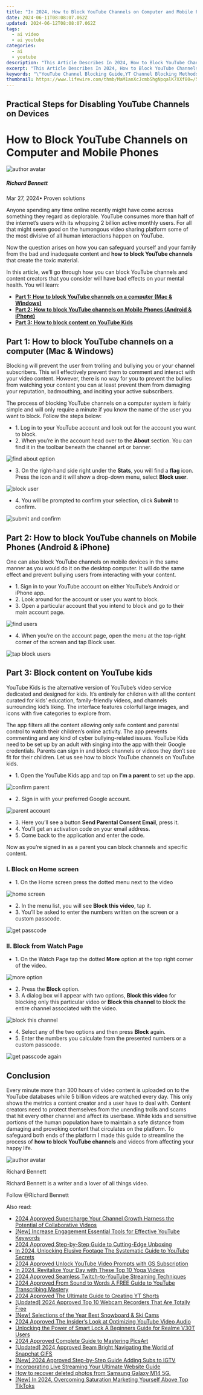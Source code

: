 ```yaml
---
title: "In 2024, How to Block YouTube Channels on Computer and Mobile Phones"
date: 2024-06-11T08:08:07.062Z
updated: 2024-06-12T08:08:07.062Z
tags:
  - ai video
  - ai youtube
categories:
  - ai
  - youtube
description: "This Article Describes In 2024, How to Block YouTube Channels on Computer and Mobile Phones"
excerpt: "This Article Describes In 2024, How to Block YouTube Channels on Computer and Mobile Phones"
keywords: "\"YouTube Channel Blocking Guide,YT Channel Blocking Methods,Stop YouTube Channels Instantly,Prevent YouTube Videos,Disable Youtube Video Play,Blocking YouTube on Devices,Cease YouTube Auto-Play\""
thumbnail: https://www.lifewire.com/thmb/MaM1anXcJcmb5hgNpqalK7XXf80=/540x405/filters:no_upscale():max_bytes(150000):strip_icc()/slingtv-5a0a0a55845b34003bd44484.jpg
---
```


## Practical Steps for Disabling YouTube Channels on Devices

# How to Block YouTube Channels on Computer and Mobile Phones

![author avatar](https://images.wondershare.com/filmora/article-images/richard-bennett.jpg)

##### Richard Bennett

 Mar 27, 2024• Proven solutions

 Anyone spending any time online recently might have come across something they regard as deplorable. YouTube consumes more than half of the internet’s users with its whopping 2 billion active monthly users. For all that might seem good on the humongous video sharing platform some of the most divisive of all human interactions happen on YouTube.

 Now the question arises on how you can safeguard yourself and your family from the bad and inadequate content and **how to block YouTube channels** that create the toxic material.

 In this article, we’ll go through how you can block YouTube channels and content creators that you consider will have bad effects on your mental health. You will learn:

* [**Part 1:** **How to block YouTube channels on a computer (Mac & Windows)**](#part1)
* [**Part 2:** **How to block YouTube channels on Mobile Phones (Android & iPhone)**](#part2)
* [**Part 3:** **How to block content on YouTube Kids**](#part3)

## **Part 1: How to block YouTube channels on a computer (Mac & Windows)**

 Blocking will prevent the user from trolling and bullying you or your channel subscribers. This will effectively prevent them to comment and interact with your video content. However, there is no way for you to prevent the bullies from watching your content you can at least prevent them from damaging your reputation, badmouthing, and inciting your active subscribers.

 The process of blocking YouTube channels on a computer system is fairly simple and will only require a minute if you know the name of the user you want to block. Follow the steps below:

* 1\. Log in to your YouTube account and look out for the account you want to block.
* 2\. When you’re in the account head over to the **About** section. You can find it in the toolbar beneath the channel art or banner.

![find about option](https://images.wondershare.com/filmora/article-images/find-about-option.jpg)

* 3\. On the right-hand side right under the **Stats**, you will find a **flag** icon. Press the icon and it will show a drop-down menu, select **Block user**.

![block user](https://images.wondershare.com/filmora/article-images/block-user2.jpg)

* 4\. You will be prompted to confirm your selection, click **Submit** to confirm.

![submit and confirm](https://images.wondershare.com/filmora/article-images/submit2.jpg)

## **Part 2: How to block YouTube channels on Mobile Phones (Android & iPhone)**

 One can also block YouTube channels on mobile devices in the same manner as you would do it on the desktop computer. It will do the same effect and prevent bullying users from interacting with your content.

* 1\. Sign in to your YouTube account on either YouTube’s Android or iPhone app.
* 2\. Look around for the account or user you want to block.
* 3\. Open a particular account that you intend to block and go to their main account page.

![find users](https://images.wondershare.com/filmora/article-images/find-users.jpg)

* 4\. When you’re on the account page, open the menu at the top-right corner of the screen and tap Block user.

![tap block users](https://images.wondershare.com/filmora/article-images/tap-block-user2.jpg)

## **Part 3: Block content on YouTube kids**

 YouTube Kids is the alternative version of YouTube’s video service dedicated and designed for kids. It’s entirely for children with all the content curated for kids’ education, family-friendly videos, and channels surrounding kid’s liking. The interface features colorful large images, and icons with five categories to explore from.

 The app filters all the content allowing only safe content and parental control to watch their children’s online activity. The app prevents commenting and any kind of cyber bullying-related issues. YouTube Kids need to be set up by an adult with singing into the app with their Google credentials. Parents can sign in and block channels or videos they don’t see fit for their children. Let us see how to block YouTube channels on YouTube kids.

* 1\. Open the YouTube Kids app and tap on **I’m a parent** to set up the app.

![confirm parent](https://images.wondershare.com/filmora/article-images/a-parent3.jpg)

* 2\. Sign in with your preferred Google account.

![parent account](https://images.wondershare.com/filmora/article-images/parent-account4.jpg)

* 3\. Here you’ll see a button **Send Parental Consent Emai**l, press it.
* 4\. You’ll get an activation code on your email address.
* 5\. Come back to the application and enter the code.

 Now as you’re signed in as a parent you can block channels and specific content.

### **I. Block on Home screen**

* 1\. On the Home screen press the dotted menu next to the video

![home screen](https://images.wondershare.com/filmora/article-images/home-screen5.jpg)

* 2\. In the menu list, you will see **Block this video**, tap it.
* 3\. You’ll be asked to enter the numbers written on the screen or a custom passcode.

![get passcode](https://images.wondershare.com/filmora/article-images/pass-code6.jpg)

### **II. Block from Watch Page**

* 1\. On the Watch Page tap the dotted **More** option at the top right corner of the video.

![more option](https://images.wondershare.com/filmora/article-images/more-option7.jpg)

* 2\. Press the **Block** option.
* 3\. A dialog box will appear with two options, **Block this video** for blocking only this particular video or **Block this channel** to block the entire channel associated with the video.

![block this channel](https://images.wondershare.com/filmora/article-images/block-this-channel8.jpg)

* 4\. Select any of the two options and then press **Block** again.
* 5\. Enter the numbers you calculate from the presented numbers or a custom passcode.

![get passcode again](https://images.wondershare.com/filmora/article-images/pass-code-again8.jpg)

## **Conclusion**

 Every minute more than 300 hours of video content is uploaded on to the YouTube databases while 5 billion videos are watched every day. This only shows the metrics a content creator and a user have to deal with. Content creators need to protect themselves from the unending trolls and scams that hit every other channel and affect its userbase. While kids and sensitive portions of the human population have to maintain a safe distance from damaging and provoking content that circulates on the platform. To safeguard both ends of the platform I made this guide to streamline the process of **how to block YouTube channels** and videos from affecting your happy life.

![author avatar](https://images.wondershare.com/filmora/article-images/richard-bennett.jpg)

Richard Bennett

Richard Bennett is a writer and a lover of all things video.

Follow @Richard Bennett

<span class="atpl-alsoreadstyle">Also read:</span>
<div><ul>
<li><a href="https://youtube-stream.techidaily.com/2024-approved-supercharge-your-channel-growth-harness-the-potential-of-collaborative-videos/"><u>2024 Approved  Supercharge Your Channel Growth  Harness the Potential of Collaborative Videos</u></a></li>
<li><a href="https://youtube-stream.techidaily.com/new-increase-engagement-essential-tools-for-effective-youtube-keywords/"><u>[New] Increase Engagement  Essential Tools for Effective YouTube Keywords</u></a></li>
<li><a href="https://youtube-stream.techidaily.com/2024-approved-step-by-step-guide-to-cutting-edge-unboxing/"><u>2024 Approved  Step-by-Step Guide to Cutting-Edge Unboxing</u></a></li>
<li><a href="https://youtube-stream.techidaily.com/in-2024-unlocking-elusive-footage-the-systematic-guide-to-youtube-secrets/"><u>In 2024, Unlocking Elusive Footage  The Systematic Guide to YouTube Secrets</u></a></li>
<li><a href="https://youtube-stream.techidaily.com/2024-approved-unlock-youtube-video-prompts-with-gs-subscription/"><u>2024 Approved  Unlock YouTube Video Prompts with GS Subscription</u></a></li>
<li><a href="https://youtube-stream.techidaily.com/in-2024-revitalize-your-day-with-these-top-10-yoga-videos/"><u>In 2024, Revitalize Your Day with These Top 10 Yoga Videos</u></a></li>
<li><a href="https://youtube-stream.techidaily.com/2024-approved-seamless-twitch-to-youtube-streaming-techniques/"><u>2024 Approved  Seamless Twitch-to-YouTube Streaming Techniques</u></a></li>
<li><a href="https://youtube-stream.techidaily.com/2024-approved-from-sound-to-words-a-free-guide-to-youtube-transcribing-mastery/"><u>2024 Approved  From Sound to Words  A FREE Guide to YouTube Transcribing Mastery</u></a></li>
<li><a href="https://youtube-stream.techidaily.com/2024-approved-the-ultimate-guide-to-creating-yt-shorts/"><u>2024 Approved  The Ultimate Guide to Creating YT Shorts</u></a></li>
<li><a href="https://screen-activity-recording.techidaily.com/updated-2024-approved-top-10-webcam-recorders-that-are-totally-free/"><u>[Updated] 2024 Approved  Top 10 Webcam Recorders That Are Totally Free</u></a></li>
<li><a href="https://extra-skills.techidaily.com/new-selections-of-the-year-best-snowboard-and-ski-cams/"><u>[New] Selections of the Year  Best Snowboard & Ski Cams</u></a></li>
<li><a href="https://youtube-help.techidaily.com/2024-approved-the-insiders-look-at-optimizing-youtube-video-audio/"><u>2024 Approved  The Insider’s Look at Optimizing YouTube Video Audio</u></a></li>
<li><a href="https://easy-unlock-android.techidaily.com/unlocking-the-power-of-smart-lock-a-beginners-guide-for-realme-v30t-users-by-drfone-android/"><u>Unlocking the Power of Smart Lock A Beginners Guide for Realme V30T Users</u></a></li>
<li><a href="https://extra-resources.techidaily.com/2024-approved-complete-guide-to-mastering-picsart/"><u>2024 Approved  Complete Guide to Mastering PicsArt</u></a></li>
<li><a href="https://snapchat-videos.techidaily.com/updated-2024-approved-beam-bright-navigating-the-world-of-snapchat-gifs/"><u>[Updated] 2024 Approved  Beam Bright  Navigating the World of Snapchat GIFS</u></a></li>
<li><a href="https://instagram-video-recordings.techidaily.com/new-2024-approved-step-by-step-guide-adding-subs-to-igtv/"><u>[New] 2024 Approved  Step-by-Step Guide  Adding Subs to IGTV</u></a></li>
<li><a href="https://facebook-videos.techidaily.com/incorporating-live-streaming-your-ultimate-website-guide/"><u>Incorporating Live Streaming  Your Ultimate Website Guide</u></a></li>
<li><a href="https://blog-min.techidaily.com/how-to-recover-deleted-photos-from-samsung-galaxy-m14-5g-by-fonelab-android-recover-photos/"><u>How to recover deleted photos from Samsung Galaxy M14 5G.</u></a></li>
<li><a href="https://tiktok-videos.techidaily.com/new-in-2024-overcoming-saturation-marketing-yourself-above-top-tiktoks/"><u>[New] In 2024, Overcoming Saturation  Marketing Yourself Above Top TikToks</u></a></li>
</ul></div>

<ins class="adsbygoogle"
      style="display:block"
      data-ad-client="ca-pub-7571918770474297"
      data-ad-slot="8358498916"
      data-ad-format="auto"
      data-full-width-responsive="true"></ins>